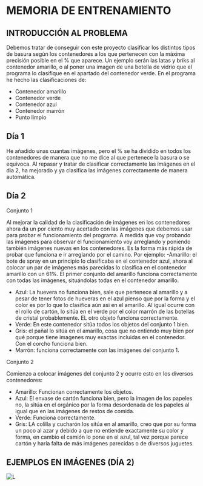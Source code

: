 
# MEMORIA DE ENTRENAMIENTO

## INTRODUCCIÓN AL PROBLEMA

Debemos tratar de conseguir con este proyecto clasificar los distintos tipos de basura según los contenedores a los que pertenecen con la máxima precisión posible en el % que aparece. Un ejemplo serán las latas y briks al contenedor amarillo, o al poner una imagen de una botella de vidrio que el programa lo clasifique en el apartado del contenedor verde. En el programa he hecho las clasificaciones de:
- Contenedor amarillo
- Contenedor verde
- Contenedor azul
- Contenedor marrón
- Punto limpio

## Día 1 

He añadido unas cuantas imágenes, pero el % se ha dividido en todos los contenedores de manera que no me dice al que pertenece la basura o se equivoca.
Al repasar y tratar de clasificar correctamente las imágenes en el dia 2, ha mejorado y ya clasifica las imágenes correctamente de manera automática.

## Día 2

 Conjunto 1

Al mejorar la calidad de la clasificación de imágenes en los contenedores ahora da un por ciento muy acertado con las imágenes que debemos usar para probar el funcionamiento del programa.
A medida que voy probando las imágenes para observar el funcionamiento voy arreglando y poniendo también imágenes nuevas en los contenedores. Es la forma más rápida de probar que funciona e ir arreglando por el camino. Por ejemplo:
-Amarillo: el bote de spray en un principio lo clasificaba en el contenedor azul, ahora al colocar un par de imágenes más parecidas lo clasifica en el contenedor amarillo con un 61%. El primer conjunto del amarillo funciona correctamente con todas las imágenes, situándolas todas en el contenedor amarillo.
- Azul: La huevera no funciona bien, sale que pertenece al amarillo y a pesar de tener fotos de hueveras en el azul pienso que por la forma y el color es por lo que lo clasifica aún asi en el amarillo. Al igual ocurre con el rollo de cartón, lo sitúa en el verde por el color marrón de las botellas de cristal probablemente. EL otro objeto funciona correctamente.
- Verde: En este contenedor sitúa todos los objetos del conjunto 1 bien.
- Gris: el pañal lo sitúa en el amarillo, cosa que no entiendo muy bien por qué porque tiene imagenes muy exactas incluidas en el contenedor. Con el corcho funciona bien.
- Marrón: funciona correctamente con las imágenes del conjunto 1.

 Conjunto 2

Comienzo a colocar imágenes del conjunto 2 y ocurre esto en los diversos contenedores:
- Amarillo: Funcionan correctamente los objetos.
- Azul: El envase de cartón funciona bien, pero la imagen de los papeles no, la sitúa en el orgánico por la forma desordenada de los papeles al igual que en las imágenes de restos de comida.
- Verde: Funciona correctamente.
- Gris: LA colilla y cucharón los sitúa en al amarillo, creo que por su forma un poco al azar y debido a que no entiende exactamente su color y forma, en cambio el camión lo pone en el azul, tal vez porque parece cartón y haría falta de más imágenes parecidas o de diversos juguetes.

## EJEMPLOS EN IMÁGENES (DÍA 2)
![L](https://github.com/sonieta27/IA-docs/commit/f145f159af6aa0d8124ab7979947b7fbfd3a8cfd)







